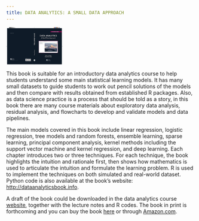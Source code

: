 ```yaml
---
title: DATA ANALYTICS: A SMALL DATA APPROACH
---
```


<img src='./images/analyticsbook.pdf' alt='portrait' style="width:30%" align="center"/>


This book is suitable for an introductory data analytics course to help students understand some main statistical learning models. It has many small datasets to guide students to work out pencil solutions of the models and then compare with results obtained from established R packages. Also, as data science practice is a process that should be told as a story, in this book there are many course materials about exploratory data analysis, residual analysis, and flowcharts to develop and validate models and data pipelines.

The main models covered in this book include linear regression, logistic regression, tree models and random forests, ensemble learning, sparse learning, principal component analysis, kernel methods including the support vector machine and kernel regression, and deep learning. Each chapter introduces two or three techniques. For each technique, the book highlights the intuition and rationale first, then shows how mathematics is used to articulate the intuition and formulate the learning problem. R is used to implement the techniques on both simulated and real-world dataset. Python code is also available at the book’s website: http://dataanalyticsbook.info.

A draft of the book could be downloaded in the data analytics course [website](http://analytics.shuaihuang.info/), together with the lecture notes and R codes. The book in print is forthcoming and you can buy the book [here](http://analytics.shuaihuang.info/) or through [Amazon.com](https://www.amazon.com/Data-Analytics-Approach-Chapman-Science/dp/0367609509).
